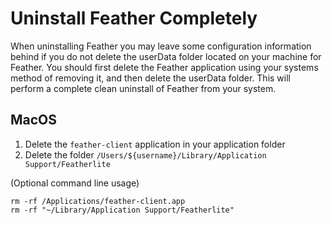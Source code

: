# Uninstall Feather Completely

When uninstalling Feather you may leave some configuration information behind if you do not delete the userData folder located on your machine for Feather. You should first delete the Feather application using your systems method of removing it, and then delete the userData folder. This will perform a complete clean uninstall of Feather from your system.

## MacOS

1. Delete the `feather-client` application in your application folder
2. Delete the folder `/Users/${username}/Library/Application Support/Featherlite`

(Optional command line usage)
```
rm -rf /Applications/feather-client.app
rm -rf "~/Library/Application Support/Featherlite"
```

